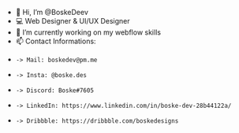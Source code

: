 - 👋 Hi, I’m @BoskeDeev
- 💻 Web Designer & UI/UX Designer
- 🌱 I’m currently working on my webflow skills
- 📫 Contact Informations: 
-     -> Mail: boskedev@pm.me
-     -> Insta: @boske.des
-     -> Discord: Boske#7605
-     -> LinkedIn: https://www.linkedin.com/in/boske-dev-28b44122a/
-     -> Dribbble: https://dribbble.com/boskedesigns

